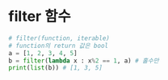 # filter 함수

```python
# filter(function, iterable)
# function의 return 값은 bool
a = [1, 2, 3, 4, 5]
b = filter(lambda x : x%2 == 1, a) # 홀수만
print(list(b)) # [1, 3, 5]
```

